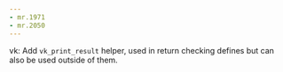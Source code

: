 ```yaml
---
- mr.1971
- mr.2050
---
```


vk: Add `vk_print_result` helper, used in return checking defines but can also
be used outside of them.
